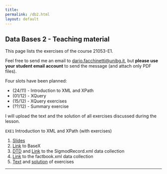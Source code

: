```yaml
---
title: 
permalink: /db2.html
layout: default
---
```


## Data Bases 2 - Teaching material

This page lists the exercises of the course 21053-E1.

Feel free to send me an email to <dario.facchinetti@unibg.it>, but **please use your student email account** to send the message (and attach only PDF files). 

Four slots have been planned:

* (24/11) - Introduction to XML and XPath
* (01/12) - XQuery
* (15/12) - XQuery exercises
* (??/12) - Summary exercise

I will upload the text and the solution of all exercises discussed during the lesson.

`EXE1` Introduction to XML and XPath (with exercises)
>
1. [Slides](./db2_files/intro_xml_xpath.pdf)
2. [Link](https://basex.org/) to BaseX
3. [DTD](./db2_files/SigmodRecord.dtd) and [Link](http://aiweb.cs.washington.edu/research/projects/xmltk/xmldata/www/repository.html#sigmod-record) to the SigmodRecord.xml data collection
4. [Link](./db2_files/factbook.zip) to the factbook.xml data collection
5. [Text](./db2_files/xpath_t.pdf) and [solution](./db2_files/xpath_tas.pdf) of exercises

___
